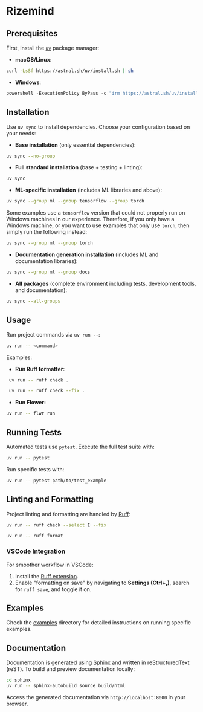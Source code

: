 # Rizemind

## Prerequisites

First, install the [`uv`](https://github.com/astral-sh/uv) package manager:

- **macOS/Linux**:

```bash
curl -LsSf https://astral.sh/uv/install.sh | sh
```

- **Windows**:

```powershell
powershell -ExecutionPolicy ByPass -c "irm https://astral.sh/uv/install.ps1 | iex"
```

## Installation

Use `uv sync` to install dependencies. Choose your configuration based on your needs:

- **Base installation** (only essential dependencies):

```bash
uv sync --no-group
```

- **Full standard installation** (base + testing + linting):

```bash
uv sync
```

- **ML-specific installation** (includes ML libraries and above):

```bash
uv sync --group ml --group tensorflow --group torch
```

Some examples use a `tensorflow` version that could not properly run on Windows machines in our experience.
Therefore, if you only have a Windows machine, or you want to use examples that only use `torch`, then simply run the following instead:

```bash
uv sync --group ml --group torch
```

- **Documentation generation installation** (includes ML and documentation libraries):

```bash
uv sync --group ml --group docs
```

- **All packages** (complete environment including tests, development tools, and documentation):

```bash
uv sync --all-groups
```

## Usage

Run project commands via `uv run --`:

```bash
uv run -- <command>
```

Examples:

- **Run Ruff formatter:**

```bash
 uv run -- ruff check .
```

```bash
 uv run -- ruff check --fix .
```

- **Run Flower:**

```bash
uv run -- flwr run
```

## Running Tests

Automated tests use `pytest`. Execute the full test suite with:

```bash
uv run -- pytest
```

Run specific tests with:

```bash
uv run -- pytest path/to/test_example
```

## Linting and Formatting

Project linting and formatting are handled by [Ruff](https://github.com/astral-sh/ruff):

```bash
uv run -- ruff check --select I --fix

uv run -- ruff format
```

### VSCode Integration

For smoother workflow in VSCode:

1. Install the [Ruff extension](https://marketplace.visualstudio.com/items?itemName=charliermarsh.ruff).
2. Enable "formatting on save" by navigating to **Settings (Ctrl+,)**, search for `ruff save`, and toggle it on.

## Examples

Check the [examples](https://github.com/T-RIZE-Group/rizemind/tree/main/examples) directory for detailed instructions on running specific examples.

## Documentation

Documentation is generated using [Sphinx](https://www.sphinx-doc.org/) and written in reStructuredText (reST). To build and preview documentation locally:

```bash
cd sphinx
uv run -- sphinx-autobuild source build/html
```

Access the generated documentation via `http://localhost:8000` in your browser.
